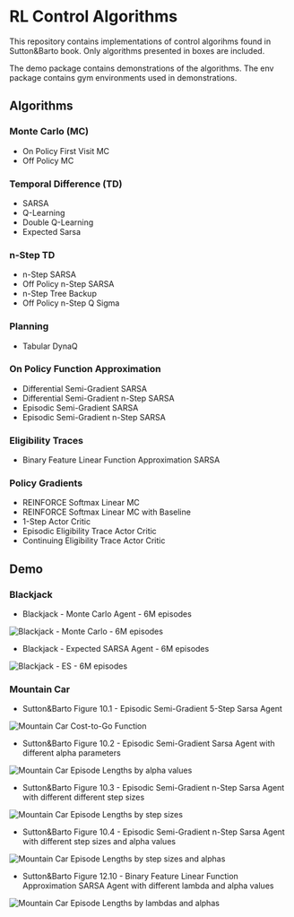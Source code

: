 # RL Control Algorithms

This repository contains implementations of control algorihms found in Sutton&Barto book. Only algorithms presented in boxes are included.

The demo package contains demonstrations of the algorithms. The env package contains gym environments used in demonstrations.

## Algorithms

### Monte Carlo (MC)

- On Policy First Visit MC 
- Off Policy MC

### Temporal Difference (TD)

- SARSA
- Q-Learning
- Double Q-Learning
- Expected Sarsa

### n-Step TD

- n-Step SARSA
- Off Policy n-Step SARSA
- n-Step Tree Backup
- Off Policy n-Step Q Sigma

### Planning

- Tabular DynaQ

### On Policy Function Approximation

- Differential Semi-Gradient SARSA
- Differential Semi-Gradient n-Step SARSA
- Episodic Semi-Gradient SARSA
- Episodic Semi-Gradient n-Step SARSA

### Eligibility Traces

- Binary Feature Linear Function Approximation SARSA

### Policy Gradients

- REINFORCE Softmax Linear MC
- REINFORCE Softmax Linear MC with Baseline
- 1-Step Actor Critic 
- Episodic Eligibility Trace Actor Critic
- Continuing Eligibility Trace Actor Critic

## Demo

### Blackjack

* Blackjack - Monte Carlo Agent - 6M episodes

![Blackjack - Monte Carlo - 6M episodes](images/figure_blackjack-MC-6_000_000.png)

* Blackjack - Expected SARSA Agent - 6M episodes

![Blackjack - ES - 6M episodes](images/figure_blackjack-ES-6_000_000.png)


### Mountain Car

* Sutton&Barto Figure 10.1 - Episodic Semi-Gradient 5-Step Sarsa Agent

![Mountain Car Cost-to-Go Function](images/figure_10.1.png)

* Sutton&Barto Figure 10.2 - Episodic Semi-Gradient Sarsa Agent with different alpha parameters

![Mountain Car Episode Lengths by alpha values](images/figure_10.2.png)


* Sutton&Barto Figure 10.3 - Episodic Semi-Gradient n-Step Sarsa Agent with different different step sizes

![Mountain Car Episode Lengths by step sizes](images/figure_10.3.png)

* Sutton&Barto Figure 10.4 - Episodic Semi-Gradient n-Step Sarsa Agent with different step sizes and alpha values

![Mountain Car Episode Lengths by step sizes and alphas](images/figure_10.4.png)


* Sutton&Barto Figure 12.10 - Binary Feature Linear Function Approximation SARSA Agent with different lambda and alpha values

![Mountain Car Episode Lengths by lambdas and alphas](images/figure_12.10.png)